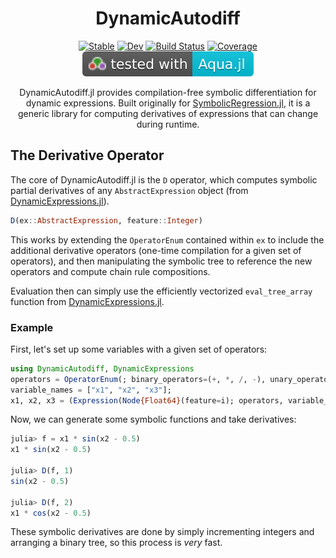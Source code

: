 <div align="center">

# DynamicAutodiff

[![Stable](https://img.shields.io/badge/docs-stable-blue.svg)](https://MilesCranmer.github.io/DynamicAutodiff.jl/stable/)
[![Dev](https://img.shields.io/badge/docs-dev-blue.svg)](https://MilesCranmer.github.io/DynamicAutodiff.jl/dev/)
[![Build Status](https://github.com/MilesCranmer/DynamicAutodiff.jl/actions/workflows/CI.yml/badge.svg?branch=main)](https://github.com/MilesCranmer/DynamicAutodiff.jl/actions/workflows/CI.yml?query=branch%3Amain)
[![Coverage](https://coveralls.io/repos/github/MilesCranmer/DynamicAutodiff.jl/badge.svg?branch=main)](https://coveralls.io/github/MilesCranmer/DynamicAutodiff.jl?branch=main)
[![Aqua](https://raw.githubusercontent.com/JuliaTesting/Aqua.jl/master/badge.svg)](https://github.com/JuliaTesting/Aqua.jl)

DynamicAutodiff.jl provides compilation-free symbolic differentiation for dynamic expressions. Built originally for [SymbolicRegression.jl](https://github.com/MilesCranmer/SymbolicRegression.jl), it is a generic library for computing derivatives of expressions that can change during runtime.

</div>

## The Derivative Operator

The core of DynamicAutodiff.jl is the `D` operator, which computes symbolic partial derivatives of any `AbstractExpression` object (from [DynamicExpressions.jl](https://github.com/SymbolicML/DynamicExpressions.jl)).

```julia
D(ex::AbstractExpression, feature::Integer)
```

This works by extending the `OperatorEnum` contained within `ex` to include the additional derivative operators (one-time compilation for a given set of operators), and then manipulating the symbolic tree to reference the new operators and compute chain rule compositions.

Evaluation then can simply use the efficiently vectorized `eval_tree_array` function from [DynamicExpressions.jl](https://github.com/SymbolicML/DynamicExpressions.jl).

### Example

First, let's set up some variables with a given set of operators:

```julia
using DynamicAutodiff, DynamicExpressions
operators = OperatorEnum(; binary_operators=(+, *, /, -), unary_operators=(sin, cos));
variable_names = ["x1", "x2", "x3"];
x1, x2, x3 = (Expression(Node{Float64}(feature=i); operators, variable_names) for i in 1:3);
```

Now, we can generate some symbolic functions and take derivatives:

```julia
julia> f = x1 * sin(x2 - 0.5)
x1 * sin(x2 - 0.5)

julia> D(f, 1)
sin(x2 - 0.5)

julia> D(f, 2)
x1 * cos(x2 - 0.5)
```

These symbolic derivatives are done by simply incrementing integers
and arranging a binary tree, so this process is _very_ fast.
